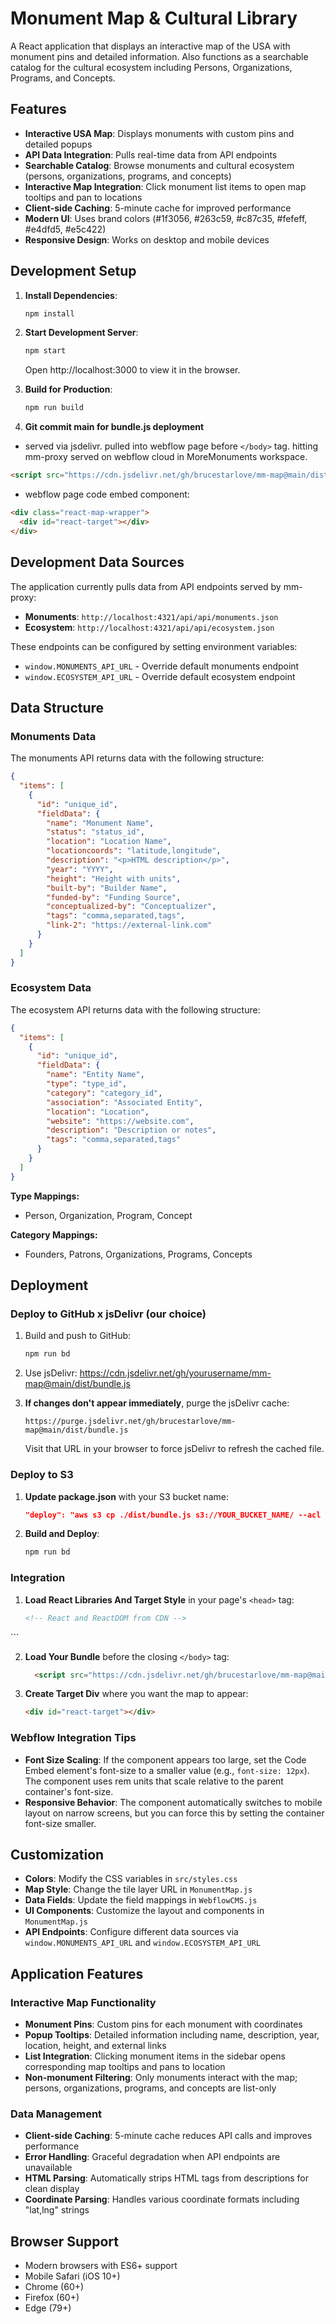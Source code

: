 # Monument Map & Cultural Library

A React application that displays an interactive map of the USA with monument pins and detailed information. Also functions as a searchable catalog for the cultural ecosystem including Persons, Organizations, Programs, and Concepts.

## Features

- **Interactive USA Map**: Displays monuments with custom pins and detailed popups
- **API Data Integration**: Pulls real-time data from API endpoints
- **Searchable Catalog**: Browse monuments and cultural ecosystem (persons, organizations, programs, and concepts)
- **Interactive Map Integration**: Click monument list items to open map tooltips and pan to locations
- **Client-side Caching**: 5-minute cache for improved performance
- **Modern UI**: Uses brand colors (#1f3056, #263c59, #c87c35, #fefeff, #e4dfd5, #e5c422)
- **Responsive Design**: Works on desktop and mobile devices

## Development Setup

1. **Install Dependencies**:

   ```bash
   npm install
   ```

2. **Start Development Server**:

   ```bash
   npm start
   ```

   Open http://localhost:3000 to view it in the browser.

3. **Build for Production**:
   ```bash
   npm run build
   ```

4. **Git commit main for bundle.js deployment**
- served via jsdelivr. pulled into webflow page before `</body>` tag. hitting mm-proxy served on webflow cloud in MoreMonuments workspace.

```html
<script src="https://cdn.jsdelivr.net/gh/brucestarlove/mm-map@main/dist/bundle.js"></script>
```

- webflow page code embed component:

```html
<div class="react-map-wrapper">
  <div id="react-target"></div>
</div>
```

## Development Data Sources

The application currently pulls data from API endpoints served by mm-proxy:

- **Monuments**: `http://localhost:4321/api/api/monuments.json`
- **Ecosystem**: `http://localhost:4321/api/api/ecosystem.json`

These endpoints can be configured by setting environment variables:

- `window.MONUMENTS_API_URL` - Override default monuments endpoint
- `window.ECOSYSTEM_API_URL` - Override default ecosystem endpoint

## Data Structure

### Monuments Data

The monuments API returns data with the following structure:

```json
{
  "items": [
    {
      "id": "unique_id",
      "fieldData": {
        "name": "Monument Name",
        "status": "status_id",
        "location": "Location Name",
        "locationcoords": "latitude,longitude",
        "description": "<p>HTML description</p>",
        "year": "YYYY",
        "height": "Height with units",
        "built-by": "Builder Name",
        "funded-by": "Funding Source",
        "conceptualized-by": "Conceptualizer",
        "tags": "comma,separated,tags",
        "link-2": "https://external-link.com"
      }
    }
  ]
}
```

### Ecosystem Data

The ecosystem API returns data with the following structure:

```json
{
  "items": [
    {
      "id": "unique_id",
      "fieldData": {
        "name": "Entity Name",
        "type": "type_id",
        "category": "category_id",
        "association": "Associated Entity",
        "location": "Location",
        "website": "https://website.com",
        "description": "Description or notes",
        "tags": "comma,separated,tags"
      }
    }
  ]
}
```

**Type Mappings:**

- Person, Organization, Program, Concept

**Category Mappings:**

- Founders, Patrons, Organizations, Programs, Concepts

## Deployment

### Deploy to GitHub x jsDelivr (our choice)

1. Build and push to GitHub:
   ```bash
   npm run bd
   ```

2. Use jsDelivr: https://cdn.jsdelivr.net/gh/yourusername/mm-map@main/dist/bundle.js

3. **If changes don't appear immediately**, purge the jsDelivr cache:
   ```
   https://purge.jsdelivr.net/gh/brucestarlove/mm-map@main/dist/bundle.js
   ```
   Visit that URL in your browser to force jsDelivr to refresh the cached file.

### Deploy to S3

1. **Update package.json** with your S3 bucket name:

   ```json
   "deploy": "aws s3 cp ./dist/bundle.js s3://YOUR_BUCKET_NAME/ --acl public-read"
   ```

2. **Build and Deploy**:
   ```bash
   npm run bd
   ```

### Integration

1. **Load React Libraries And Target Style** in your page's `<head>` tag:

   ```html
   <!-- React and ReactDOM from CDN -->
  <script src="https://unpkg.com/react@19.1.1/umd/react.production.min.js" crossorigin></script>
  <script src="https://unpkg.com/react-dom@19.1.1/umd/react-dom.production.min.js" crossorigin></script>
  <!-- Leaflet CSS for the map -->
  <link rel="stylesheet" href="https://unpkg.com/leaflet@1.9.4/dist/leaflet.css" />
  <style>
    #react-target {
      width: 100%;
      height: 80vh;
      min-height: 600px;
      border-radius: 12px;
      overflow: hidden;
      box-shadow: 0 8px 32px rgba(31, 48, 86, 0.2);
    }
  </style>
   ```

2. **Load Your Bundle** before the closing `</body>` tag:

   ```html
     <script src="https://cdn.jsdelivr.net/gh/brucestarlove/mm-map@main/dist/bundle.js"></script>
   ```

3. **Create Target Div** where you want the map to appear:

   ```html
   <div id="react-target"></div>
   ```

### Webflow Integration Tips

- **Font Size Scaling**: If the component appears too large, set the Code Embed element's font-size to a smaller value (e.g., `font-size: 12px`). The component uses rem units that scale relative to the parent container's font-size.
- **Responsive Behavior**: The component automatically switches to mobile layout on narrow screens, but you can force this by setting the container font-size smaller.

## Customization

- **Colors**: Modify the CSS variables in `src/styles.css`
- **Map Style**: Change the tile layer URL in `MonumentMap.js`
- **Data Fields**: Update the field mappings in `WebflowCMS.js`
- **UI Components**: Customize the layout and components in `MonumentMap.js`
- **API Endpoints**: Configure different data sources via `window.MONUMENTS_API_URL` and `window.ECOSYSTEM_API_URL`

## Application Features

### Interactive Map Functionality

- **Monument Pins**: Custom pins for each monument with coordinates
- **Popup Tooltips**: Detailed information including name, description, year, location, height, and external links
- **List Integration**: Clicking monument items in the sidebar opens corresponding map tooltips and pans to location
- **Non-monument Filtering**: Only monuments interact with the map; persons, organizations, programs, and concepts are list-only

### Data Management

- **Client-side Caching**: 5-minute cache reduces API calls and improves performance
- **Error Handling**: Graceful degradation when API endpoints are unavailable
- **HTML Parsing**: Automatically strips HTML tags from descriptions for clean display
- **Coordinate Parsing**: Handles various coordinate formats including "lat,lng" strings

## Browser Support

- Modern browsers with ES6+ support
- Mobile Safari (iOS 10+)
- Chrome (60+)
- Firefox (60+)
- Edge (79+)
